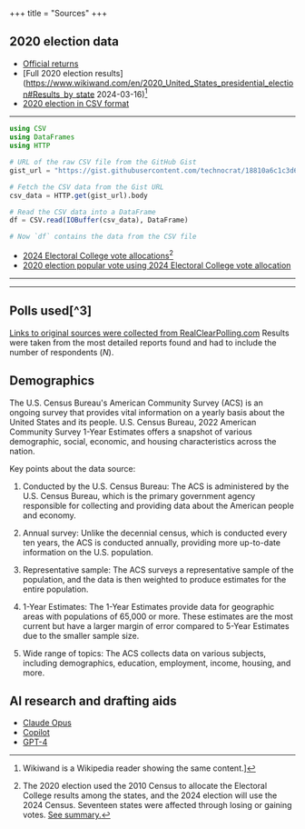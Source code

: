 +++
title = "Sources"
+++

## 2020 election data

* [Official returns](https://www.archives.gov/electoral-college/2020)
* [Full 2020 election results](https://www.wikiwand.com/en/2020_United_States_presidential_election#Results_by_state 2024-03-16)[^1]
* [2020 election in CSV format](https://gist.githubusercontent.com/technocrat/18810a6c1c3d6d2c443876f06df0ad28/raw/a4b7ebf2d6429c5224417a133caa61dedfaa433e/2020vote.csv)
---
```julia
using CSV
using DataFrames
using HTTP

# URL of the raw CSV file from the GitHub Gist
gist_url = "https://gist.githubusercontent.com/technocrat/18810a6c1c3d6d2c443876f06df0ad28/raw/a4b7ebf2d6429c5224417a133caa61dedfaa433e/2020vote.csv"

# Fetch the CSV data from the Gist URL
csv_data = HTTP.get(gist_url).body

# Read the CSV data into a DataFrame
df = CSV.read(IOBuffer(csv_data), DataFrame)

# Now `df` contains the data from the CSV file
```
* [2024 Electoral College vote allocations](https://www.archives.gov/electoral-college/allocation)[^2]
* [2020 election popular vote using 2024 Electoral College vote allocation](https://raw.githubusercontent.com/technocrat/swingwatch.org/main/_assets/objs/2024vote.csv)

---
[^1]: Wikiwand is a Wikipedia reader showing the same content.]
[^2]: The 2020 election used the 2010 Census to allocate the Electoral College results among the states, and the 2024 election will use the 2024 Census. Seventeen states were affected through losing or gaining votes. [See summary.](http://swingwatch.org/changes/)

---

## Polls used[^3]

[Links to original sources were collected from RealClearPolling.com](https://www.realclearpolling.com/latest-polls/election) Results were taken from the most detailed reports found and had to include the number of respondents ($N$). 

## Demographics

The U.S. Census Bureau's American Community Survey (ACS) is an ongoing survey that provides vital information on a yearly basis about the United States and its people. U.S. Census Bureau, 2022 American Community Survey 1-Year Estimates offers a snapshot of various demographic, social, economic, and housing characteristics across the nation.

Key points about the data source:

1. Conducted by the U.S. Census Bureau: The ACS is administered by the U.S. Census Bureau, which is the primary government agency responsible for collecting and providing data about the American people and economy.

2. Annual survey: Unlike the decennial census, which is conducted every ten years, the ACS is conducted annually, providing more up-to-date information on the U.S. population.

3. Representative sample: The ACS surveys a representative sample of the population, and the data is then weighted to produce estimates for the entire population.

4. 1-Year Estimates: The 1-Year Estimates provide data for geographic areas with populations of 65,000 or more. These estimates are the most current but have a larger margin of error compared to 5-Year Estimates due to the smaller sample size.

5. Wide range of topics: The ACS collects data on various subjects, including demographics, education, employment, income, housing, and more.

## AI research and drafting aids

* [Claude Opus](https://claude.ai)
* [Copilot](https://bing.com)
* [GPT-4](https://perplexity.ai)


